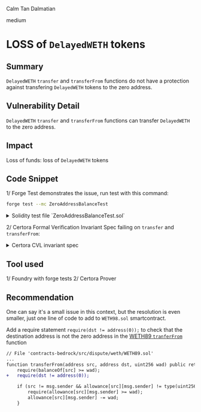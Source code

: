 Calm Tan Dalmatian

medium

# LOSS of `DelayedWETH` tokens

## Summary
`DelayedWETH` `transfer` and `transferFrom` functions do not have a protection against transfering `DelayedWETH` tokens to the zero address.

## Vulnerability Detail
`DelayedWETH` `transfer` and `transferFrom` functions can transfer `DelayedWETH` to the zero address.

## Impact
Loss of funds: loss of `DelayedWETH` tokens

## Code Snippet
1/ Forge Test demonstrates the issue, run test with this command:
```sh
forge test --mc ZeroAddressBalanceTest
```

<details><summary>Solidity  test file `ZeroAddressBalanceTest.sol`</summary>

```solidity
// File 'contracts-bedrock/test/audit/ZeroAddressBalance.t.sol'

// SPDX-License-Identifier: MIT
pragma solidity 0.8.15;

import { Test } from "forge-std/Test.sol";
import { DelayedWETH } from "../../src/dispute/weth/DelayedWETH.sol";

contract ZeroAddressBalanceTest is Test {
    DelayedWETH public weth;
    address sender = makeAddr("sender");
    uint256 amount = 1 ether;

    function setUp() public {
        weth = new DelayedWETH(1000);
        deal(address(weth), sender, amount);
    }

    function test_WETH_transfer() public {
        assert(weth.balanceOf(address(0)) == 0);

        vm.prank(sender);
        weth.transfer(address(0), amount);

        assert(weth.balanceOf(sender) == 0);
        assert(weth.balanceOf(address(0)) == amount);
    }

    function test_WETH_transferFrom() public {
        assert(weth.balanceOf(address(0)) == 0);

        vm.prank(sender);
        weth.approve(address(this), amount);
        weth.transferFrom(sender, address(0), amount);v

        assert(weth.balanceOf(sender) == 0);
        assert(weth.balanceOf(address(0)) == amount);
    }
}
```
</details>

2/ Certora Formal Verification Invariant Spec failing on `transfer` and `transferFrom`:

<details><summary>Certora CVL invariant spec </summary>

```solidity
invariant zeroAddressZeroBalance()
    balanceOf(0) == 0
    { preserved with (env e) { require e.msg.sender != 0; } }
```
</details>

## Tool used
1/ Foundry with forge tests
2/ Certora Prover

## Recommendation
One can say it's a small issue in this context, but the resolution is even smaller, just one line of code to add to `WETH98.sol` smartcontract.

Add a require statement  `require(dst != address(0));`  to check that the destination address is not the zero address in the [WETH89 `tranferFrom`](https://github.com/sherlock-audit/2024-02-optimism-2024/blob/main/optimism/packages/contracts-bedrock/src/dispute/weth/WETH98.sol#L71-L77)  function

```diff
// File 'contracts-bedrock/src/dispute/weth/WETH89.sol'
...
function transferFrom(address src, address dst, uint256 wad) public returns (bool) {
    require(balanceOf[src] >= wad);
+   require(dst != address(0));

    if (src != msg.sender && allowance[src][msg.sender] != type(uint256).max) {
        require(allowance[src][msg.sender] >= wad);
        allowance[src][msg.sender] -= wad;
    }
```